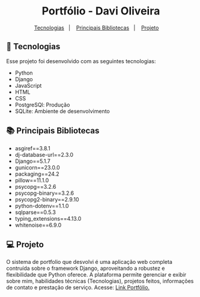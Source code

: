 <h1 align="center">Portfólio - Davi Oliveira</h1>

<p align="center">
  <a href="#-tecnologias">Tecnologias</a>&nbsp;&nbsp;&nbsp;|&nbsp;&nbsp;&nbsp;
  <a href="#-principais-bibliotecas">Principais Bibliotecas</a>&nbsp;&nbsp;&nbsp;|&nbsp;&nbsp;&nbsp;
  <a href="#-projeto">Projeto</a>&nbsp;&nbsp;&nbsp;&nbsp;&nbsp;&nbsp;
</p>

## 🚀 Tecnologias

Esse projeto foi desenvolvido com as seguintes tecnologias:

- Python
- Django
- JavaScript
- HTML
- CSS
- PostgreSQl: Produção
- SQLite: Ambiente de desenvolvimento


## 📚 Principais Bibliotecas

- asgiref==3.8.1
- dj-database-url==2.3.0
- Django==5.1.7
- gunicorn==23.0.0
- packaging==24.2
- pillow==11.1.0
- psycopg==3.2.6
- psycopg-binary==3.2.6
- psycopg2-binary==2.9.10
- python-dotenv==1.1.0
- sqlparse==0.5.3
- typing_extensions==4.13.0
- whitenoise==6.9.0

## 💻 Projeto

  O sistema de portfolio que desvolvi é uma aplicação web completa contruída sobre o framework Django, aproveitando a robustez e flexibilidade que Python oferece. A plataforma permite gerenciar e exibir sobre mim, habilidades técnicas (Tecnologias), projetos feitos, informações de contato e prestação de serviço. Acesse: <a href="https://portfolio-davi-oliveira.onrender.com/" target="__blank">Link Portfólio.</a>

